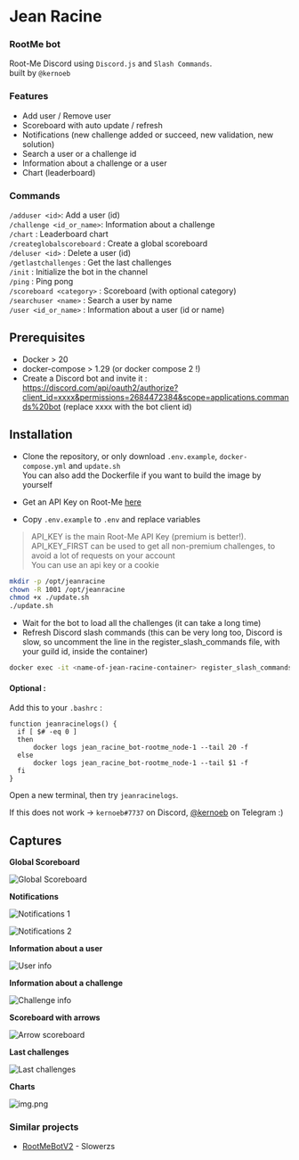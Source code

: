 # Jean Racine

### RootMe bot

Root-Me Discord using `Discord.js` and `Slash Commands`.  
built by `@kernoeb`

### Features

- Add user / Remove user
- Scoreboard with auto update / refresh
- Notifications (new challenge added or succeed, new validation, new solution)
- Search a user or a challenge id
- Information about a challenge or a user
- Chart (leaderboard)

### Commands

`/adduser <id>`: Add a user (id)  
`/challenge <id_or_name>`: Information about a challenge  
`/chart` : Leaderboard chart  
`/createglobalscoreboard` : Create a global scoreboard  
`/deluser <id>` : Delete a user (id)  
`/getlastchallenges` : Get the last challenges    
`/init` : Initialize the bot in the channel  
`/ping` : Ping pong  
`/scoreboard <category>` : Scoreboard (with optional category)  
`/searchuser <name>` : Search a user by name  
`/user <id_or_name>` : Information about a user (id or name)

## Prerequisites

- Docker > 20
- docker-compose > 1.29 (or docker compose 2 !)
- Create a Discord bot and invite it : https://discord.com/api/oauth2/authorize?client_id=xxxx&permissions=2684472384&scope=applications.commands%20bot (replace xxxx with the bot client id)

## Installation

- Clone the repository, or only download `.env.example`, `docker-compose.yml` and `update.sh`  
You can also add the Dockerfile if you want to build the image by yourself

- Get an API Key on Root-Me [here](https://www.root-me.org/?page=preferences)
- Copy `.env.example` to `.env` and replace variables

> API_KEY is the main Root-Me API Key (premium is better!).  
> API_KEY_FIRST can be used to get all non-premium challenges, to avoid a lot of requests on your account  
> You can use an api key or a cookie

```bash
mkdir -p /opt/jeanracine
chown -R 1001 /opt/jeanracine
chmod +x ./update.sh
./update.sh
```

- Wait for the bot to load all the challenges (it can take a long time)
- Refresh Discord slash commands (this can be very long too, Discord is slow, so uncomment the line in the register_slash_commands file, with your guild id, inside the container)

```bash
docker exec -it <name-of-jean-racine-container> register_slash_commands
```


#### Optional :

Add this to your `.bashrc` :

```
function jeanracinelogs() {
  if [ $# -eq 0 ]
  then
      docker logs jean_racine_bot-rootme_node-1 --tail 20 -f
  else
      docker logs jean_racine_bot-rootme_node-1 --tail $1 -f
  fi
}
```

Open a new terminal, then try `jeanracinelogs`.

If this does not work -> `kernoeb#7737` on Discord, [@kernoeb](https://t.me/kernoeb) on Telegram :)

## Captures

**Global Scoreboard**

![Global Scoreboard](images/global_scoreboard.png)

**Notifications**

![Notifications 1](images/notifications_1.png)

![Notifications 2](images/notifications_2.png)

**Information about a user**

![User info](images/img4.png)

**Information about a challenge**

![Challenge info](images/challenge.png)

**Scoreboard with arrows**

![Arrow scoreboard](images/arrow_scoreboard.png)

**Last challenges**

![Last challenges](images/last_challenges.png)

**Charts**

![img.png](images/chart.png)


### Similar projects

- [RootMeBotV2](https://github.com/slowerzs/RootMeBotV2/) - Slowerzs
